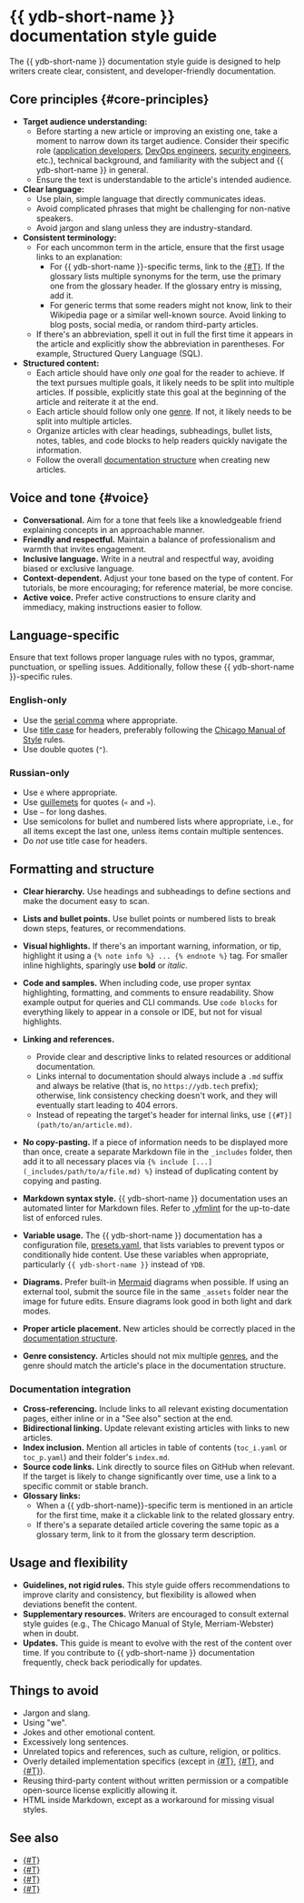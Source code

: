 # {{ ydb-short-name }} documentation style guide

The {{ ydb-short-name }} documentation style guide is designed to help writers create clear, consistent, and developer-friendly documentation.

## Core principles {#core-principles}

- **Target audience understanding:**
  - Before starting a new article or improving an existing one, take a moment to narrow down its target audience. Consider their specific role ([application developers](../../dev/index.md), [DevOps engineers](../../dev/index.md), [security engineers](../../security/index.md), etc.), technical background, and familiarity with the subject and {{ ydb-short-name }} in general.
  - Ensure the text is understandable to the article's intended audience.
- **Clear language:**
  - Use plain, simple language that directly communicates ideas.
  - Avoid complicated phrases that might be challenging for non-native speakers.
  - Avoid jargon and slang unless they are industry-standard.
- **Consistent terminology:**
  - For each uncommon term in the article, ensure that the first usage links to an explanation:
    - For {{ ydb-short-name }}-specific terms, link to the [{#T}](../../concepts/glossary.md). If the glossary lists multiple synonyms for the term, use the primary one from the glossary header. If the glossary entry is missing, add it.
    - For generic terms that some readers might not know, link to their Wikipedia page or a similar well-known source. Avoid linking to blog posts, social media, or random third-party articles.
  - If there's an abbreviation, spell it out in full the first time it appears in the article and explicitly show the abbreviation in parentheses. For example, Structured Query Language (SQL).
- **Structured content:**
  - Each article should have only *one* goal for the reader to achieve. If the text pursues multiple goals, it likely needs to be split into multiple articles. If possible, explicitly state this goal at the beginning of the article and reiterate it at the end.
  - Each article should follow only one [genre](genres.md). If not, it likely needs to be split into multiple articles.
  - Organize articles with clear headings, subheadings, bullet lists, notes, tables, and code blocks to help readers quickly navigate the information.
  - Follow the overall [documentation structure](structure.md) when creating new articles.

## Voice and tone {#voice}

- **Conversational.** Aim for a tone that feels like a knowledgeable friend explaining concepts in an approachable manner.
- **Friendly and respectful.** Maintain a balance of professionalism and warmth that invites engagement.
- **Inclusive language.** Write in a neutral and respectful way, avoiding biased or exclusive language.
- **Context-dependent.** Adjust your tone based on the type of content. For tutorials, be more encouraging; for reference material, be more concise.
- **Active voice.** Prefer active constructions to ensure clarity and immediacy, making instructions easier to follow.

## Language-specific

Ensure that text follows proper language rules with no typos, grammar, punctuation, or spelling issues. Additionally, follow these {{ ydb-short-name }}-specific rules.

### English-only

- Use the [serial comma](https://en.wikipedia.org/wiki/Serial_comma) where appropriate.
- Use [title case](https://en.wikipedia.org/wiki/Title_case) for headers, preferably following the [Chicago Manual of Style](https://en.wikipedia.org/wiki/Title_case#Chicago_Manual_of_Style) rules.
- Use double quotes (`"`).

### Russian-only

- Use `ё` where appropriate.
- Use [guillemets](https://en.wikipedia.org/wiki/Guillemet) for quotes (`«` and `»`).
- Use `—` for long dashes.
- Use semicolons for bullet and numbered lists where appropriate, i.e., for all items except the last one, unless items contain multiple sentences.
- Do *not* use title case for headers.

## Formatting and structure

- **Clear hierarchy.** Use headings and subheadings to define sections and make the document easy to scan.
- **Lists and bullet points.** Use bullet points or numbered lists to break down steps, features, or recommendations.
- **Visual highlights.** If there's an important warning, information, or tip, highlight it using a `{% note info %} ... {% endnote %}` tag. For smaller inline highlights, sparingly use **bold** or *italic*.
- **Code and samples.** When including code, use proper syntax highlighting, formatting, and comments to ensure readability. Show example output for queries and CLI commands. Use `code blocks` for everything likely to appear in a console or IDE, but not for visual highlights.
- **Linking and references.**
  
    - Provide clear and descriptive links to related resources or additional documentation.
    - Links internal to documentation should always include a `.md` suffix and always be relative (that is, no `https://ydb.tech` prefix); otherwise, link consistency checking doesn't work, and they will eventually start leading to 404 errors.
    - Instead of repeating the target's header for internal links, use `[{#T}](path/to/an/article.md)`.
    
- **No copy-pasting.** If a piece of information needs to be displayed more than once, create a separate Markdown file in the `_includes` folder, then add it to all necessary places via `{% include [...](_includes/path/to/a/file.md) %}` instead of duplicating content by copying and pasting.
- **Markdown syntax style.** {{ ydb-short-name }} documentation uses an automated linter for Markdown files. Refer to [.yfmlint](https://github.com/ydb-platform/ydb/blob/main/ydb/docs/.yfmlint) for the up-to-date list of enforced rules.
- **Variable usage.** The {{ ydb-short-name }} documentation has a configuration file, [presets.yaml](https://github.com/ydb-platform/ydb/blob/main/ydb/docs/presets.yaml), that lists variables to prevent typos or conditionally hide content. Use these variables when appropriate, particularly `{{ ydb-short-name }}` instead of `YDB`.
- **Diagrams.** Prefer built-in [Mermaid](https://github.com/diplodoc-platform/mermaid-extension) diagrams when possible. If using an external tool, submit the source file in the same `_assets` folder near the image for future edits. Ensure diagrams look good in both light and dark modes.
- **Proper article placement.** New articles should be correctly placed in the [documentation structure](structure.md).
- **Genre consistency.** Articles should not mix multiple [genres](genres.md), and the genre should match the article's place in the documentation structure.

### Documentation integration

- **Cross-referencing.** Include links to all relevant existing documentation pages, either inline or in a "See also" section at the end.
- **Bidirectional linking.** Update relevant existing articles with links to new articles.
- **Index inclusion.** Mention all articles in table of contents (`toc_i.yaml` or `toc_p.yaml`) and their folder's `index.md`.
- **Source code links.** Link directly to source files on GitHub when relevant. If the target is likely to change significantly over time, use a link to a specific commit or stable branch.
- **Glossary links:**
  - When a {{ ydb-short-name}}-specific term is mentioned in an article for the first time, make it a clickable link to the related glossary entry.
  - If there's a separate detailed article covering the same topic as a glossary term, link to it from the glossary term description.

## Usage and flexibility

- **Guidelines, not rigid rules.** This style guide offers recommendations to improve clarity and consistency, but flexibility is allowed when deviations benefit the content.
- **Supplementary resources.** Writers are encouraged to consult external style guides (e.g., The Chicago Manual of Style, Merriam-Webster) when in doubt.
- **Updates.** This guide is meant to evolve with the rest of the content over time. If you contribute to {{ ydb-short-name }} documentation frequently, check back periodically for updates.

## Things to avoid

- Jargon and slang.
- Using "we".
- Jokes and other emotional content.
- Excessively long sentences.
- Unrelated topics and references, such as culture, religion, or politics.
- Overly detailed implementation specifics (except in [{#T}](../../contributor/index.md), [{#T}](../../changelog-server.md), and [{#T}](../../public-materials/videos.md)).
- Reusing third-party content without written permission or a compatible open-source license explicitly allowing it.
- HTML inside Markdown, except as a workaround for missing visual styles.

## See also

- [{#T}](index.md)
- [{#T}](review.md)
- [{#T}](structure.md)
- [{#T}](genres.md)
